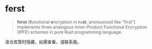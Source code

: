 # ferst

> **ferst** (**f**unctional **e**ncryption in **r**u**st**, pronounced like "first") implements three analogous Inner-Product Functional Encryption (IPFE) schemes in pure Rust programming language.

该仓库暂时隐藏，如需查看，请联系我。
